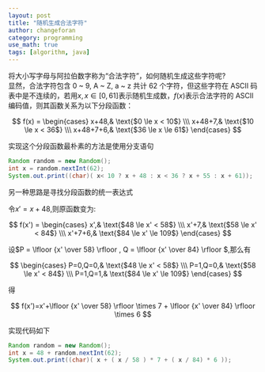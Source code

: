 ```yaml
---
layout: post
title: "随机生成合法字符"
author: changeforan
category: programming
use_math: true
tags: [algorithm, java]
---
```


将大小写字母与阿拉伯数字称为“合法字符”，如何随机生成这些字符呢?  
显然，合法字符包含 0 ~ 9, A ~ Z, a ~ z 共计 62 个字符，但这些字符在 ASCII 码表中是不连续的，若用$x,x\in [0,61]$表示随机生成数，$f(x)$表示合法字符的 ASCII 编码值，则其函数关系为以下分段函数：

$$
f(x) =
\begin{cases}
x+48,& \text{$0 \le x < 10$} \\\
x+48+7,& \text{$10 \le x < 36$} \\\
x+48+7+6,& \text{$36 \le x \le 61$}
\end{cases}
$$

实现这个分段函数最朴素的方法是使用分支语句

```java
Random random = new Random(); 
int x = random.nextInt(62);
System.out.print((char)( x< 10 ? x + 48 : x < 36 ? x + 55 : x + 61));
```  

另一种思路是寻找分段函数的统一表达式

令$x' = x + 48$,则原函数变为:

$$
 f(x') =
\begin{cases}
x',& \text{$48 \le x' < 58$} \\\
x'+7,& \text{$58 \le x' < 84$} \\\
x'+7+6,& \text{$84 \le x' \le 109$}
\end{cases}
$$

设$P = \lfloor {x' \over 58} \rfloor , Q = \lfloor {x' \over 84} \rfloor $,那么有

$$
\begin{cases}
P=0,Q=0,& \text{$48 \le x' < 58$} \\\
P=1,Q=0,& \text{$58 \le x' < 84$} \\\
P=1,Q=1,& \text{$84 \le x' \le 109$}
\end{cases}
$$

得

$$
f(x')=x'+\lfloor {x' \over 58} \rfloor \times 7 + \lfloor {x' \over 84} \rfloor  \times 6
$$

实现代码如下

```java
Random random = new Random();
int x = 48 + random.nextInt(62);
System.out.print((char)( x + ( x / 58 ) * 7 + ( x / 84) * 6 ));
```
